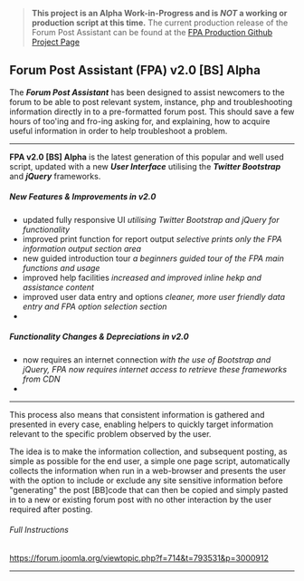 > **This project is an Alpha Work-in-Progress and is _NOT_ a working or production script at this time.**  The current production release of the Forum Post Assistant can be found at the [FPA Production Github Project Page](https://github.com/ForumPostAssistant/FPA)
 
 
## Forum Post Assistant (FPA) v2.0 [BS] Alpha

The **_Forum Post Assistant_** has been designed to assist newcomers to the forum to be able to post relevant system, instance, php and troubleshooting information directly in to a pre-formatted forum post. This should save a few hours of too'ing and fro-ing asking for, and explaining, how to acquire useful information in order to help troubleshoot a problem.
___

**FPA v2.0 [BS] Alpha** is the latest generation of this popular and well used script, updated with a new _**User Interface**_ utilising the _**Twitter Bootstrap**_ and _**jQuery**_ frameworks.

##### New Features & Improvements in v2.0

* updated fully responsive UI
_utilising Twitter Bootstrap and jQuery for functionality_
* improved print function for report output
_selective prints only the FPA information output section area_
* new guided introduction tour
_a beginners guided tour of the FPA main functions and usage_
* improved help facilities
_increased and improved inline hekp and assistance content_
* improved user data entry and options
_cleaner, more user friendly data entry and FPA option selection section_
* 

##### Functionality Changes & Depreciations in v2.0
* now requires an internet connection
_with the use of Bootstrap and jQuery, FPA now requires internet access to retrieve these frameworks from CDN_
*   

___

This process also means that consistent information is gathered and presented in every case, enabling helpers to quickly target information relevant to the specific problem observed by the user.

The idea is to make the information collection, and subsequent posting, as simple as possible for the end user, a simple one page script, automatically collects the information when run in a web-browser and presents the user with the option to include or exclude any site sensitive information before "generating" the post [BB]code that can then be copied and simply pasted in to a new or existing forum post with no other interaction by the user required after posting.

###### Full Instructions
https://forum.joomla.org/viewtopic.php?f=714&t=793531&p=3000912
***

